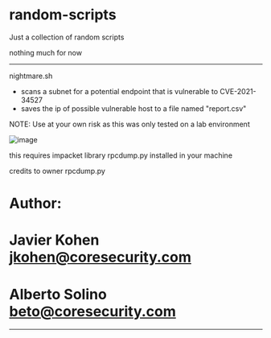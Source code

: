 # random-scripts
Just a collection of random scripts

nothing much for now

----
nightmare.sh
 - scans a subnet for a potential endpoint that is vulnerable to CVE-2021-34527
 - saves the ip of possible vulnerable host to a file named "report.csv"

NOTE: Use at your own risk as this was only tested on a lab environment

![image](https://user-images.githubusercontent.com/87074019/124761325-4149a080-df64-11eb-88d6-f381aceae3ac.png)

this requires impacket library rpcdump.py installed in your machine

credits to owner rpcdump.py

# Author:
#  Javier Kohen <jkohen@coresecurity.com>
#  Alberto Solino <beto@coresecurity.com>


----
